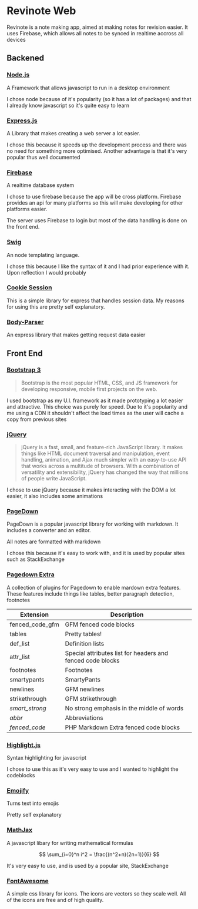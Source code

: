 Revinote Web
==

Revinote is a note making app, aimed at making notes for revision easier. It uses Firebase, which allows all notes to be synced in realtime accross all devices

## Backened

### [Node.js](https://nodejs.org/en/)

A Framework that allows javascript to run in a desktop environment

I chose node because of it's popularity (so it has a lot of packages) and that I already know javascript so it's quite easy to learn

### [Express.js](http://expressjs.com/)

A Library that makes creating a web server a lot easier. 

I chose this because it speeds up the development process and there was no need for something more optimised. Another advantage is that it's very popular thus well documented

### [Firebase](https://www.firebase.com/)

A realtime database system

I chose to use firebase because the app will be cross platform. Firebase provides an api for many platforms so this will make developing for other platforms easier.

The server uses Firebase to login but most of the data handling is done on the front end.

### [Swig](http://paularmstrong.github.io/swig/)

An node templating language.

I chose this because I like the syntax of it and I had prior experience with it. Upon reflection I would probably 

### [Cookie Session](https://www.npmjs.com/package/cookie-session)

This is a simple library for express that handles session data. My reasons for using this are pretty self explanatory.

### [Body-Parser](https://www.npmjs.com/package/body-parser)

An express library that makes getting request data easier

## Front End

### [Bootstrap 3](https://getbootstrap.com/)

> Bootstrap is the most popular HTML, CSS, and JS framework for developing responsive, mobile first projects on the web.

I used bootstrap as my U.I. framework as it made prototyping a lot easier and attractive. This choice was purely for speed. Due to it's popularity and me using a CDN it shouldn't affect the load times as the user will cache a copy from previous sites

### [jQuery](https://jquery.com/)

> jQuery is a fast, small, and feature-rich JavaScript library. It makes
> things like HTML document traversal and manipulation, event handling,
> animation, and Ajax much simpler with an easy-to-use API that works
> across a multitude of browsers. With a combination of versatility and
> extensibility, jQuery has changed the way that millions of people
> write JavaScript.

I chose to use jQuery because it makes interacting with the DOM a lot easier, it also includes some animations

### [PageDown](https://code.google.com/p/pagedown/)

PageDown is a popular javascript library for working with markdown. It includes a converter and an editor.

All notes are formatted with markdown

I chose this because it's easy to work with, and it is used by popular sites such as StackExchange

### [Pagedown Extra](https://github.com/jmcmanus/pagedown-extra)

A collection of plugins for Pagedown to enable mardown extra features. These features include things like tables, better paragraph detection, footnotes

| Extension       | Description |
| --------------- | ----------- |
| fenced_code_gfm | GFM fenced code blocks |
| tables          | Pretty tables! |
| def_list        | Definition lists |
| attr_list       | Special attributes list for headers and fenced code blocks |
| footnotes       | Footnotes |
| smartypants     | SmartyPants |
| newlines        | GFM newlines |
| strikethrough   | GFM strikethrough |
| *smart_strong*  | No strong emphasis in the middle of words |
| *abbr*          | Abbreviations |
| *fenced_code*   | PHP Markdown Extra fenced code blocks |

### [Highlight.js](https://highlightjs.org/ "Highlight.js")
Syntax highlighting for javascript

I chose to use this as it's very easy to use and I wanted to highlight the codeblocks

### [Emojify](http://hassankhan.me/emojify.js/)

Turns text into emojis

Pretty self explanatory

### [MathJax](https://www.mathjax.org/)

A javascript libary for writing mathematical formulas

$$ \sum_{i=0}^n i^2 = \frac{(n^2+n)(2n+1)}{6} $$

It's very easy to use, and is used by a popular site, StackExchange

### [FontAwesome](http://fontawesome.io/)

A simple css library for icons. The icons are vectors so they scale well. All of the icons are free and of high quality.
